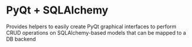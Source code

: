 # PyQt + SQLAlchemy
Provides helpers to easily create PyQt graphical interfaces to perform CRUD operations on SQLAlchemy-based models that can be mapped to a DB backend
